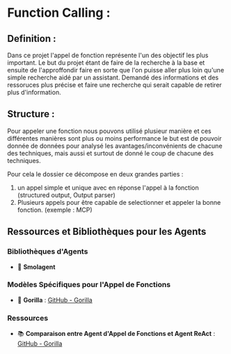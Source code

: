 # Function Calling : 
## Definition : 
Dans ce projet l'appel de fonction représente l'un des objectif les plus important. Le but du projet étant de faire de la recherche à la base et ensuite de l'approffondir faire en sorte que l'on puisse aller plus loin qu'une simple recherche aidé par un assistant. Demandé des informations et des ressoruces plus précise et faire une recherche qui serait capable de retirer plus d'information. 

## Structure : 
Pour appeler une fonction nous pouvons utilisé plusieur manière et ces différentes manières sont plus ou moins performance le but est de pouvoir donnée de données pour analysé les avantages/inconvénients de chacune des techniques, mais aussi et surtout de donné le coup de chacune des techniques. 

Pour cela le dossier ce décompose en deux grandes parties : 
1) un appel simple et unique avec en réponse l'appel à la fonction (structured output, Output parser)
2) Plusieurs appels pour être capable de selectionner et appeler la bonne fonction. (exemple : MCP)


## Ressources et Bibliothèques pour les Agents
### Bibliothèques d'Agents
- 🤖 **Smolagent**

### Modèles Spécifiques pour l'Appel de Fonctions

- 🦍 **Gorilla** : [GitHub - Gorilla](https://github.com/ShishirPatil/gorilla)

### Ressources

- 📚 **Comparaison entre Agent d'Appel de Fonctions et Agent ReAct** : [GitHub - Gorilla](https://github.com/ShishirPatil/gorilla)
